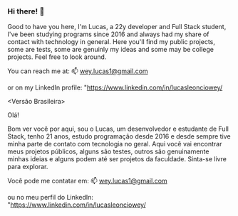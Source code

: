 ### Hi there! 👋

Good to have you here, I'm Lucas, a 22y developer and Full Stack student, I've been studying programs since 2016 and always had my share of contact with technology in general. Here you'll find my public projects, some are tests, some are genuinly my ideas and some may be college projects. Feel free to look around.

You can reach me at:
📫 wey.lucas1@gmail.com

or on my LinkedIn profile:
 "https://www.linkedin.com/in/lucasleonciowey/

<Versão Brasileira>

Olá!

Bom ver você por aqui, sou o Lucas, um desenvolvedor e estudante de Full Stack, tenho 21 anos, estudo programação desde 2016 e desde sempre tive minha parte de contato com tecnologia no geral. Aqui você vai encontrar meus projetos públicos, alguns são testes, outros são genuinamente minhas ideias e alguns podem até ser projetos da faculdade. Sinta-se livre para explorar.

Você pode me contatar em:
📫 wey.lucas1@gmail.com

ou no meu perfil do LinkedIn:
 "https://www.linkedin.com/in/lucasleonciowey/

